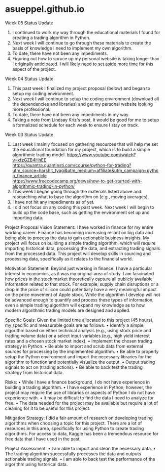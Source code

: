 # asueppel.github.io

Week 05 Status Update
1. I continued to work my way through the educational materials I found for creating a trading algorithm in Python.
2. Next week I will continue to go through these materials to create the basis of knowledge I need to implement my own algorithm.
3. To date, there have not been any impediments.
4. Figuring out how to spruce up my personal website is taking longer than I originally anticipated. I will likely need to set aside more time for this aspect of the project.

Week 04 Status Update
1. This past week I finalized my project proposal (below) and began to setup my coding environment.
2. Next week I will continue to setup the coding environment (download all the dependencies and libraries) and get my personal website looking more professional.
3. To date, there have not been any impediments in my way.
4. Taking a note from Lindsay Kriz's post, it would be good for me to setup a formalized schedule for each week to ensure I stay on track.

Week 03 Status Update
1. Last week I mainly focused on gathering resources that will help me set the educational foundation for my project, which is to build a simple algorithmic trading model.
https://www.youtube.com/watch?v=xfzGZB4HhEE <br>
https://quantra.quantinsti.com/course/python-for-trading?utm_source=harshit_tyagi&utm_medium=affiliate&utm_campaign=python_finance_article <br>
https://www.freecodecamp.org/news/how-to-get-started-with-algorithmic-trading-in-python/ <br>
2. This week I began going through the materials listed above and researching what to base the algorithm on (e.g., moving averages).
3. I have not hit any impediments as of yet.
4. I did not focus on any coding this past week. Next week I will begin to build up the code base, such as getting the environment set up and importing data.

Project Proposal
Vision Statement: I have worked in finance for my entire working career. Finance has becoming increasing reliant on big data and being able to process the data to gain actionable business insights. My project will focus on building a simple trading algorithm, which will require importing historical data, processing the data, and extracting trading signals from the processed data. This project will develop skills in sourcing and processing data, specifically as it relates to the financial world.

Motivation Statement: Beyond just working in finance, I have a particular interest in economics, as it was my original area of study. I am fascinated how prices in the stock market theoretically capture all publicly available information related to that stock. For example, supply chain disruptions or a drop in the price of silicon could potentially have a very meaningful impact on the price movement of Apple stock. While the algorithm I develop will not be advanced enough to quantify and process these types of information, even a simple trading algorithm will expand my knowledge as to how modern algorithmic trading models are designed and applied.

Specific Goals: Given the limited time allocated to this project (45 hours), my specific and measurable goals are as follows.
•	Identify a simple algorithm based on either technical analysis (e.g., using stock price and trading volume data) or a select input variables (e.g., high yield interest rates and a chosen stock market index).
•	Implement the chosen trading strategy in Python.
•	Be able to import and scrub data from external sources for processing by the implemented algorithm.
•	Be able to properly setup the Python environment and import the necessary libraries for the algorithm to function and potentially visualize the output.
•	Output trading signals to act on (trading actions).
•	Be able to back test the trading strategy from historical data.

Risks:
•	While I have a finance background, I do not have experience in building a trading algorithm.
•	I have experience in Python; however, the project may require the use of libraries or aspects of Python I do not have experience with.
•	It may be difficult to find the data I need to analyze for free.
•	The data needed for the project may be available but require a lot of cleaning for it to be useful for this project.

Mitigation Strategy: I did a fair amount of research on developing trading algorithms when choosing a topic for this project. There are a lot of resources in this area, specifically for using Python to create trading algorithms. For access to data, Kaggle has been a tremendous resource for free data that I have used in the past.


Project Assessment:
•	I am able to import and clean the necessary data.
•	The trading algorithm successfully processes the data and outputs actionable trading signals.
•	I am able to back test the performance of the algorithm using historical data.

